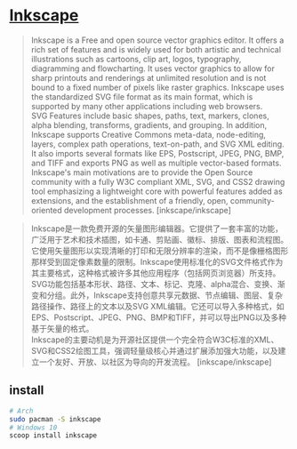 # [Inkscape](https://gitlab.com/inkscape/inkscape)

> Inkscape is a Free and open source vector graphics editor. It offers a rich set of features and is widely used for both artistic and technical illustrations such as cartoons, clip art, logos, typography, diagramming and flowcharting. It uses vector graphics to allow for sharp printouts and renderings at unlimited resolution and is not bound to a fixed number of pixels like raster graphics. Inkscape uses the standardized SVG file format as its main format, which is supported by many other applications including web browsers.  
> SVG Features include basic shapes, paths, text, markers, clones, alpha blending, transforms, gradients, and grouping. In addition, Inkscape supports Creative Commons meta-data, node-editing, layers, complex path operations, text-on-path, and SVG XML editing. It also imports several formats like EPS, Postscript, JPEG, PNG, BMP, and TIFF and exports PNG as well as multiple vector-based formats.  
> Inkscape's main motivations are to provide the Open Source community with a fully W3C compliant XML, SVG, and CSS2 drawing tool emphasizing a lightweight core with powerful features added as extensions, and the establishment of a friendly, open, community-oriented development processes. [inkscape/inkscape]

> Inkscape是一款免费开源的矢量图形编辑器。它提供了一套丰富的功能，广泛用于艺术和技术插图，如卡通、剪贴画、徽标、排版、图表和流程图。它使用矢量图形以实现清晰的打印和无限分辨率的渲染，而不是像栅格图形那样受到固定像素数量的限制。Inkscape使用标准化的SVG文件格式作为其主要格式，这种格式被许多其他应用程序（包括网页浏览器）所支持。  
> SVG功能包括基本形状、路径、文本、标记、克隆、alpha混合、变换、渐变和分组。此外，Inkscape支持创意共享元数据、节点编辑、图层、复杂路径操作、路径上的文本以及SVG XML编辑。它还可以导入多种格式，如EPS、Postscript、JPEG、PNG、BMP和TIFF，并可以导出PNG以及多种基于矢量的格式。  
> Inkscape的主要动机是为开源社区提供一个完全符合W3C标准的XML、SVG和CSS2绘图工具，强调轻量级核心并通过扩展添加强大功能，以及建立一个友好、开放、以社区为导向的开发流程。 [inkscape/inkscape]

## install

```sh
# Arch
sudo pacman -S inkscape
# Windows 10
scoop install inkscape
```
